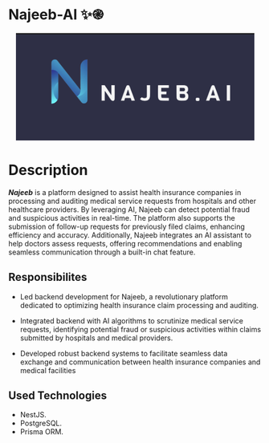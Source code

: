 # Najeeb-AI ✨֎

<p align="center">
<img src="assets/najeeb-logo.png" alt="Project Screenshot" width="475">
</p>

# Description

**_Najeeb_** is a platform designed to assist health insurance companies in processing and auditing medical service requests from hospitals and other healthcare providers. By leveraging AI, Najeeb can detect potential fraud and suspicious activities in real-time. The platform also supports the submission of follow-up requests for previously filed claims, enhancing efficiency and accuracy. Additionally, Najeeb integrates an AI assistant to help doctors assess requests, offering recommendations and enabling seamless communication through a built-in chat feature.


## Responsibilites

- Led backend development for Najeeb, a revolutionary platform dedicated to optimizing health insurance claim processing and auditing.

- Integrated backend with AI algorithms to scrutinize medical service requests, identifying potential fraud or suspicious activities within claims submitted by hospitals and medical providers.

- Developed robust backend systems to facilitate seamless data exchange and communication between health
insurance companies and medical facilities

## Used Technologies

- NestJS.
- PostgreSQL.
- Prisma ORM.

